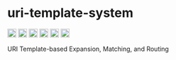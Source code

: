 # uri-template-system

[<img alt="GitHub" src="https://img.shields.io/badge/github-code-999999?style=for-the-badge&logo=github" height="20">](https://github.com/kolektiv/uri-template-system) [<img alt="docs.rs" src="https://img.shields.io/badge/docs.rs-documentation-999999?style=for-the-badge&logo=docs.rs" height="20">](https://docs.rs/uri-template-system) [<img alt="Crates" src="https://img.shields.io/crates/v/uri-template-system?style=for-the-badge&logo=rust" height="20">](https://crates.io/crates/uri-template-system) [<img alt="Continuous Integration" src="https://img.shields.io/github/actions/workflow/status/kolektiv/uri-template-system/ci.yml?style=for-the-badge&logo=github" height="20">](https://github.com/kolektiv/uri-template-system/actions/workflows/ci.yml) [<img alt="Issues" src="https://img.shields.io/github/issues/kolektiv/uri-template-system?style=for-the-badge&logo=github" height="20">](https://github.com/kolektiv/uri-template-system/issues) [<img alt="Sponsors" src="https://img.shields.io/github/sponsors/kolektiv?style=for-the-badge&logo=github" height="20">](https://github.com/kolektiv)

URI Template-based Expansion, Matching, and Routing
